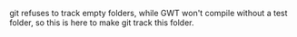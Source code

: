 git refuses to track empty folders, while GWT won't compile without a test folder, so this is here to make git track this folder.